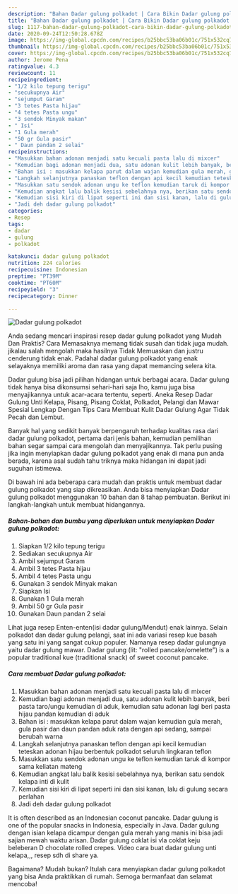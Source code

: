 ```yaml
---
description: "Bahan Dadar gulung polkadot | Cara Bikin Dadar gulung polkadot Yang Enak Dan Lezat"
title: "Bahan Dadar gulung polkadot | Cara Bikin Dadar gulung polkadot Yang Enak Dan Lezat"
slug: 1117-bahan-dadar-gulung-polkadot-cara-bikin-dadar-gulung-polkadot-yang-enak-dan-lezat
date: 2020-09-24T12:50:28.678Z
image: https://img-global.cpcdn.com/recipes/b25bbc53ba06b01c/751x532cq70/dadar-gulung-polkadot-foto-resep-utama.jpg
thumbnail: https://img-global.cpcdn.com/recipes/b25bbc53ba06b01c/751x532cq70/dadar-gulung-polkadot-foto-resep-utama.jpg
cover: https://img-global.cpcdn.com/recipes/b25bbc53ba06b01c/751x532cq70/dadar-gulung-polkadot-foto-resep-utama.jpg
author: Jerome Pena
ratingvalue: 4.3
reviewcount: 11
recipeingredient:
- "1/2 kilo tepung terigu"
- "secukupnya Air"
- "sejumput Garam"
- "3 tetes Pasta hijau"
- "4 tetes Pasta ungu"
- "3 sendok Minyak makan"
- " Isi"
- "1 Gula merah"
- "50 gr Gula pasir"
- " Daun pandan 2 selai"
recipeinstructions:
- "Masukkan bahan adonan menjadi satu kecuali pasta lalu di mixcer"
- "Kemudian bagi adonan menjadi dua, satu adonan kulit lebih banyak, beri pasta taro/ungu kemudian di aduk, kemudian satu adonan lagi beri pasta hijau pandan kemudian di aduk"
- "Bahan isi : masukkan kelapa parut dalam wajan kemudian gula merah, gula pasir dan daun pandan aduk rata dengan api sedang, sampai berubah warna"
- "Langkah selanjutnya panaskan teflon dengan api kecil kemudian teteskan adonan hijau berbentuk polkadot seluruh lingkaran teflon"
- "Masukkan satu sendok adonan ungu ke teflon kemudian taruk di kompor sama keliatan mateng"
- "Kemudian angkat lalu balik kesisi sebelahnya nya, berikan satu sendok kelapa inti di kulit"
- "Kemudian sisi kiri di lipat seperti ini dan sisi kanan, lalu di gulung secara perlahan"
- "Jadi deh dadar gulung polkadot"
categories:
- Resep
tags:
- dadar
- gulung
- polkadot

katakunci: dadar gulung polkadot 
nutrition: 224 calories
recipecuisine: Indonesian
preptime: "PT39M"
cooktime: "PT60M"
recipeyield: "3"
recipecategory: Dinner

---
```



![Dadar gulung polkadot](https://img-global.cpcdn.com/recipes/b25bbc53ba06b01c/751x532cq70/dadar-gulung-polkadot-foto-resep-utama.jpg)

Anda sedang mencari inspirasi resep dadar gulung polkadot yang Mudah Dan Praktis? Cara Memasaknya memang tidak susah dan tidak juga mudah. jikalau salah mengolah maka hasilnya Tidak Memuaskan dan justru cenderung tidak enak. Padahal dadar gulung polkadot yang enak selayaknya memiliki aroma dan rasa yang dapat memancing selera kita.

Dadar gulung bisa jadi pilihan hidangan untuk berbagai acara. Dadar gulung tidak hanya bisa dikonsumsi sehari-hari saja lho, kamu juga bisa menyajikannya untuk acar-acara tertentu, seperti. Aneka Resep Dadar Gulung Unti Kelapa, Pisang, Pisang Coklat, Polkadot, Pelangi dan Mawar Spesial Lengkap Dengan Tips Cara Membuat Kulit Dadar Gulung Agar Tidak Pecah dan Lembut.

Banyak hal yang sedikit banyak berpengaruh terhadap kualitas rasa dari dadar gulung polkadot, pertama dari jenis bahan, kemudian pemilihan bahan segar sampai cara mengolah dan menyajikannya. Tak perlu pusing jika ingin menyiapkan dadar gulung polkadot yang enak di mana pun anda berada, karena asal sudah tahu triknya maka hidangan ini dapat jadi suguhan istimewa.


Di bawah ini ada beberapa cara mudah dan praktis untuk membuat dadar gulung polkadot yang siap dikreasikan. Anda bisa menyiapkan Dadar gulung polkadot menggunakan 10 bahan dan 8 tahap pembuatan. Berikut ini langkah-langkah untuk membuat hidangannya.

<!--inarticleads1-->

##### Bahan-bahan dan bumbu yang diperlukan untuk menyiapkan Dadar gulung polkadot:

1. Siapkan 1/2 kilo tepung terigu
1. Sediakan secukupnya Air
1. Ambil sejumput Garam
1. Ambil 3 tetes Pasta hijau
1. Ambil 4 tetes Pasta ungu
1. Gunakan 3 sendok Minyak makan
1. Siapkan  Isi
1. Gunakan 1 Gula merah
1. Ambil 50 gr Gula pasir
1. Gunakan  Daun pandan 2 selai


Lihat juga resep Enten-enten(isi dadar gulung/Mendut) enak lainnya. Selain polkadot dan dadar gulung pelangi, saat ini ada variasi resep kue basah yang satu ini yang sangat cukup populer. Namanya resep dadar gulungnya yaitu dadar gulung mawar. Dadar gulung (lit: &#34;rolled pancake/omelette&#34;) is a popular traditional kue (traditional snack) of sweet coconut pancake. 

<!--inarticleads2-->

##### Cara membuat Dadar gulung polkadot:

1. Masukkan bahan adonan menjadi satu kecuali pasta lalu di mixcer
1. Kemudian bagi adonan menjadi dua, satu adonan kulit lebih banyak, beri pasta taro/ungu kemudian di aduk, kemudian satu adonan lagi beri pasta hijau pandan kemudian di aduk
1. Bahan isi : masukkan kelapa parut dalam wajan kemudian gula merah, gula pasir dan daun pandan aduk rata dengan api sedang, sampai berubah warna
1. Langkah selanjutnya panaskan teflon dengan api kecil kemudian teteskan adonan hijau berbentuk polkadot seluruh lingkaran teflon
1. Masukkan satu sendok adonan ungu ke teflon kemudian taruk di kompor sama keliatan mateng
1. Kemudian angkat lalu balik kesisi sebelahnya nya, berikan satu sendok kelapa inti di kulit
1. Kemudian sisi kiri di lipat seperti ini dan sisi kanan, lalu di gulung secara perlahan
1. Jadi deh dadar gulung polkadot


It is often described as an Indonesian coconut pancake. Dadar gulung is one of the popular snacks in Indonesia, especially in Java. Dadar gulung dengan isian kelapa dicampur dengan gula merah yang manis ini bisa jadi sajian mewah waktu arisan. Dadar gulung coklat isi vla coklat keju beleberan D chocolate rolled crepes. Video cara buat dadar gulung unti kelapa,,, resep sdh di share ya. 

Bagaimana? Mudah bukan? Itulah cara menyiapkan dadar gulung polkadot yang bisa Anda praktikkan di rumah. Semoga bermanfaat dan selamat mencoba!
